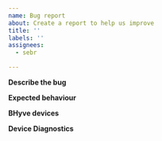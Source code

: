 ```yaml
---
name: Bug report
about: Create a report to help us improve
title: ''
labels: ''
assignees:
  - sebr

---
```


**Describe the bug**
<!-- A clear and concise description of what the bug is. -->

**Expected behaviour**
<!-- A clear and concise description of what you expected to happen. -->

**BHyve devices**
<!-- Please detail the number and types of devices in your BHyve configuration. -->

**Device Diagnostics**
<!-- Please attach [device diagnostics](https://www.home-assistant.io/integrations/diagnostics/). This can be done by visiting the Home Assistant device page. See here for an example: https://user-images.githubusercontent.com/81972/179869298-3d2a33ca-f847-4a25-8e77-20757e49f914.png -->
